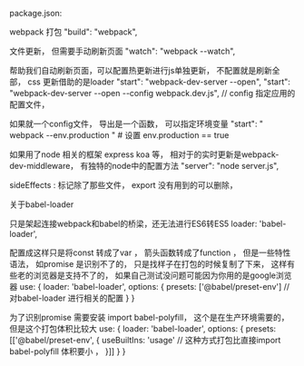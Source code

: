 package.json:

webpack 打包
"build": "webpack",

文件更新， 但需要手动刷新页面
"watch": "webpack --watch",

帮助我们自动刷新页面，可以配置热更新进行js单独更新， 不配置就是刷新全部， css 更新借助的是loader
"start": "webpack-dev-server --open",
 "start": "webpack-dev-server --open --config webpack.dev.js", // config 指定应用的配置文件， 

 如果就一个config文件， 导出是一个函数， 可以指定环境变量
"start": " webpack --env.production "   # 设置 env.production == true

如果用了node 相关的框架 express koa 等， 相对于的实时更新是webpack-dev-middleware， 有独特的node中的配置方法
"server": "node server.js",

sideEffects : 标记除了那些文件， export 没有用到的可以删除， 

关于babel-loader

只是架起连接webpack和babel的桥梁，还无法进行ES6转ES5
loader: 'babel-loader', 

配置成这样只是将const 转成了var ， 箭头函数转成了function ， 但是一些特性语法， 如promise 是识别不了的， 只是找样子在打包的时候复制了下来， 这样有些老的浏览器是支持不了的， 如果自己测试没问题可能因为你用的是google浏览器
use: {
        loader: 'babel-loader',
        options: {
            presets: ['@babel/preset-env']  // 对babel-loader 进行相关的配置
        }
    }

为了识别promise 需要安装 import babel-polyfill， 这个是在生产环境需要的， 但是这个打包体积比较大
 use: {
        loader: 'babel-loader',
        options: {
            presets: [['@babel/preset-env', {
            useBuiltIns: 'usage' // 这种方式打包比直接import babel-polyfill 体积要小 ， 
            }]]
        }
    }